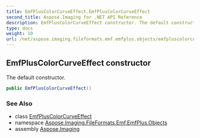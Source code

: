 ```yaml
---
title: EmfPlusColorCurveEffect.EmfPlusColorCurveEffect
second_title: Aspose.Imaging for .NET API Reference
description: EmfPlusColorCurveEffect constructor. The default constructor
type: docs
weight: 10
url: /net/aspose.imaging.fileformats.emf.emfplus.objects/emfpluscolorcurveeffect/emfpluscolorcurveeffect/
---
```

## EmfPlusColorCurveEffect constructor

The default constructor.

```csharp
public EmfPlusColorCurveEffect()
```

### See Also

* class [EmfPlusColorCurveEffect](../)
* namespace [Aspose.Imaging.FileFormats.Emf.EmfPlus.Objects](../../emfpluscolorcurveeffect/)
* assembly [Aspose.Imaging](../../../)



